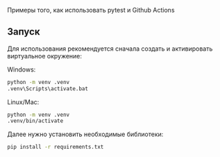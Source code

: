 Примеры того, как использовать pytest и Github Actions

## Запуск

Для использования рекомендуется сначала создать и активировать виртуальное окружение:

Windows:
```bash
python -m venv .venv
.venv\Scripts\activate.bat
```

Linux/Mac:
```bash
python -m venv .venv
.venv/bin/activate
```

Далее нужно установить необходимые библиотеки:
```bash
pip install -r requirements.txt
```
